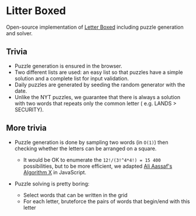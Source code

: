 # Litter Boxed

Open-source implementation of [Letter Boxed](https://www.nytimes.com/puzzles/letter-boxed) including puzzle generation and solver.

## Trivia

- Puzzle generation is ensured in the browser.
- Two different lists are used: an easy list so that puzzles have a simple solution and a complete list for input validation.
- Daily puzzles are generated by seeding the random generator with the date.
- Unlike the NYT puzzles, we guarantee that there is always a solution with two words that repeats only the common letter ( e.g. LANDS > SECURITY).

## More trivia

- Puzzle generation is done by sampling two words (in `O(1)`) then checking whether the letters can be arranged on a square.
    - It would be OK to enumerate the `12!/(3!^4*4!) = 15 400` possibilities, but to be more efficient, we adapted [Ali Aassaf's Algorithm X](https://www.cs.mcgill.ca/~aassaf9/python/algorithm_x.html) in JavaScript.

- Puzzle solving is pretty boring:
    - Select words that can be written in the grid
    - For each letter, bruteforce the pairs of words that begin/end with this letter